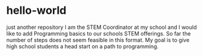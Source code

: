 # hello-world
just another repository
I am the STEM Coordinator at my school and I would like to add Programming basics to our schools STEM offerings.
So far the number of steps does not seem feasible in this format.
My goal is to give high school students a head start on a path to programming.
